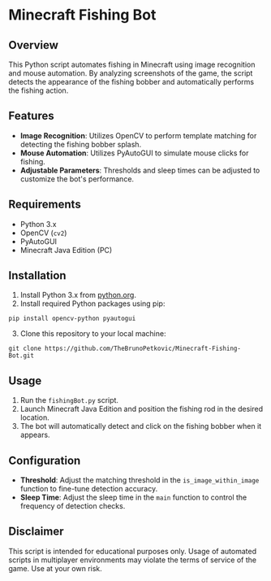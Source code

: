 # Minecraft Fishing Bot

## Overview
This Python script automates fishing in Minecraft using image recognition and mouse automation. By analyzing screenshots of the game, the script detects the appearance of the fishing bobber and automatically performs the fishing action.

## Features
- **Image Recognition**: Utilizes OpenCV to perform template matching for detecting the fishing bobber splash.
- **Mouse Automation**: Utilizes PyAutoGUI to simulate mouse clicks for fishing.
- **Adjustable Parameters**: Thresholds and sleep times can be adjusted to customize the bot's performance.

## Requirements
- Python 3.x
- OpenCV (`cv2`)
- PyAutoGUI
- Minecraft Java Edition (PC)

## Installation
1. Install Python 3.x from [python.org](https://www.python.org/).
2. Install required Python packages using pip:
```
pip install opencv-python pyautogui
```
3. Clone this repository to your local machine:
```
git clone https://github.com/TheBrunoPetkovic/Minecraft-Fishing-Bot.git
```

## Usage
1. Run the `fishingBot.py` script.
2. Launch Minecraft Java Edition and position the fishing rod in the desired location.
3. The bot will automatically detect and click on the fishing bobber when it appears.

## Configuration
- **Threshold**: Adjust the matching threshold in the `is_image_within_image` function to fine-tune detection accuracy.
- **Sleep Time**: Adjust the sleep time in the `main` function to control the frequency of detection checks.

## Disclaimer
This script is intended for educational purposes only. Usage of automated scripts in multiplayer environments may violate the terms of service of the game. Use at your own risk.
